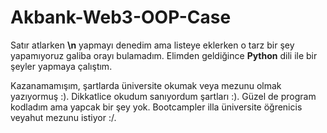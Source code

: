 # Akbank-Web3-OOP-Case
Satır atlarken **\n** yapmayı denedim ama listeye eklerken o tarz bir şey yapamıyoruz galiba orayı bulamadım. Elimden geldiğince **Python** dili ile bir şeyler yapmaya çalıştım.

Kazanamamışım, şartlarda üniversite okumak veya mezunu olmak yazıyormuş :). Dikkatlice okudum sanıyordum şartları :). Güzel de program kodladım ama yapcak bir şey yok. Bootcampler illa üniversite öğrenicis veyahut mezunu istiyor :/.
